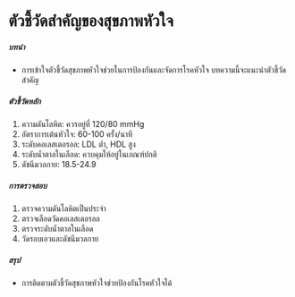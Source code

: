 # ตัวชี้วัดสำคัญของสุขภาพหัวใจ

##### บทนำ
* การเข้าใจตัวชี้วัดสุขภาพหัวใจช่วยในการป้องกันและจัดการโรคหัวใจ บทความนี้จะแนะนำตัวชี้วัดสำคัญ

##### ตัวชี้วัดหลัก
1. ความดันโลหิต: ควรอยู่ที่ 120/80 mmHg
2. อัตราการเต้นหัวใจ: 60-100 ครั้ง/นาที
3. ระดับคอเลสเตอรอล: LDL ต่ำ, HDL สูง
4. ระดับน้ำตาลในเลือด: ควบคุมให้อยู่ในเกณฑ์ปกติ
5. ดัชนีมวลกาย: 18.5-24.9

##### การตรวจสอบ
1. ตรวจความดันโลหิตเป็นประจำ
2. ตรวจเลือดวัดคอเลสเตอรอล
3. ตรวจระดับน้ำตาลในเลือด
4. วัดรอบเอวและดัชนีมวลกาย

##### สรุป
* การติดตามตัวชี้วัดสุขภาพหัวใจช่วยป้องกันโรคหัวใจได้